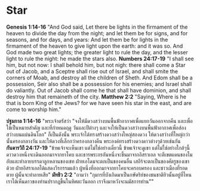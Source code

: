 # Star

**Genesis 1:14-16** "And God said, Let there be lights in the firmament of the heaven to divide the day from the night; and let them be for signs, and for seasons, and for days, and years: And let them be for lights in the firmament of the heaven to give light upon the earth: and it was so. And God made two great lights; the greater light to rule the day, and the lesser light to rule the night: he made the stars also.
**Numbers 24:17-19** "I shall see him, but not now: I shall behold him, but not nigh: there shall come a Star out of Jacob, and a Sceptre shall rise out of Israel, and shall smite the corners of Moab, and destroy all the children of Sheth. And Edom shall be a possession, Seir also shall be a possession for his enemies; and Israel shall do valiantly. Out of Jacob shall come he that shall have dominion, and shall destroy him that remaineth of the city.
**Matthew 2:2** "Saying, Where is he that is born King of the Jews? for we have seen his star in the east, and are come to worship him."

**ปฐมกาล 1:14-16** "พระเจ้าตรัสว่า "จงให้มีดวงสว่างบนพื้นฟ้าอากาศเพื่อแยกวันออกจากคืน และเพื่อใช้เป็นหมายสำคัญ และที่กำหนดฤดู วันและปีต่างๆ และจงให้เป็นดวงสว่างบนพื้นฟ้าอากาศเพื่อส่องสว่างบนแผ่นดินโลก" ก็เป็นดังนั้น พระเจ้าได้ทรงสร้างดวงสว่างใหญ่สองดวง ให้ดวงสว่างที่ใหญ่กว่านั้นครองกลางวัน และให้ดวงที่เล็กกว่าครองกลางคืน พระองค์ทรงสร้างดวงดาวต่างๆด้วยเช่นกัน
**กันดารวิถี 24:17-19** "ข้าพเจ้าจะเห็นเขา แต่ไม่ใช่อย่างเดี๋ยวนี้ ข้าพเจ้าจะดูเขา แต่ไม่ใช่อย่างใกล้ๆนี้ ดาวดวงหนึ่งจะเดินออกมาจากยาโคบ และธารพระกรอันหนึ่งจะขึ้นมาจากอิสราเอล จะตีเขตแดนของโมอับและทำลายบรรดาลูกหลานของเชท ฝ่ายเอโดมจะตกเป็นของคนอื่น เสอีร์จะตกเป็นของศัตรูของเขาด้วย ฝ่ายอิสราเอลได้แสดงวีรกรรมแล้ว ผู้หนึ่งที่ออกมาจากยาโคบจะครอบครอง และชาวเมืองที่รอดตาย ผู้นั้นจะทำลายเสีย"
**มัทธิว 2:2** "ถามว่า "กุมารที่บังเกิดมาเป็นกษัตริย์ของชนชาติยิวนั้นอยู่ที่ไหน เราได้เห็นดาวของท่านปรากฏขึ้นในทิศตะวันออก เราจึงมาหวังจะนมัสการท่าน""